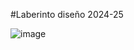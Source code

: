 #Laberinto diseño 2024-25 

![image](https://github.com/user-attachments/assets/72094296-c2ca-4741-b310-32b117f9eae4)
